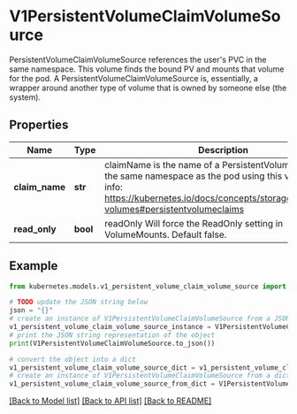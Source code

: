 # V1PersistentVolumeClaimVolumeSource

PersistentVolumeClaimVolumeSource references the user's PVC in the same namespace. This volume finds the bound PV and mounts that volume for the pod. A PersistentVolumeClaimVolumeSource is, essentially, a wrapper around another type of volume that is owned by someone else (the system).

## Properties

Name | Type | Description | Notes
------------ | ------------- | ------------- | -------------
**claim_name** | **str** | claimName is the name of a PersistentVolumeClaim in the same namespace as the pod using this volume. More info: https://kubernetes.io/docs/concepts/storage/persistent-volumes#persistentvolumeclaims | [default to '']
**read_only** | **bool** | readOnly Will force the ReadOnly setting in VolumeMounts. Default false. | [optional] 

## Example

```python
from kubernetes.models.v1_persistent_volume_claim_volume_source import V1PersistentVolumeClaimVolumeSource

# TODO update the JSON string below
json = "{}"
# create an instance of V1PersistentVolumeClaimVolumeSource from a JSON string
v1_persistent_volume_claim_volume_source_instance = V1PersistentVolumeClaimVolumeSource.from_json(json)
# print the JSON string representation of the object
print(V1PersistentVolumeClaimVolumeSource.to_json())

# convert the object into a dict
v1_persistent_volume_claim_volume_source_dict = v1_persistent_volume_claim_volume_source_instance.to_dict()
# create an instance of V1PersistentVolumeClaimVolumeSource from a dict
v1_persistent_volume_claim_volume_source_from_dict = V1PersistentVolumeClaimVolumeSource.from_dict(v1_persistent_volume_claim_volume_source_dict)
```
[[Back to Model list]](../README.md#documentation-for-models) [[Back to API list]](../README.md#documentation-for-api-endpoints) [[Back to README]](../README.md)


